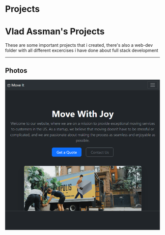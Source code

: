 # Projects
 <h1>Vlad Assman's Projects</h1>
 <p>These are some important projects that i created, there's also a web-dev folder with all different excercises i have done about full stack development</p>
 <hr>
 <h2>Photos</h2>
 <img src="/Photos/Img1Preview.png">
